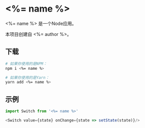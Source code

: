 # <%= name %>

<%= name %> 是一个Node应用。  

本项目创建自 <%= author %>。  

## 下载

```bash
# 如果你使用的是NPM：
npm i <%= name %>

# 如果你使用的是Yarn：
yarn add <%= name %>
```

## 示例

```ts
import Switch from '<%= name %>'

<Switch value={state} onChange={state => setState(state)}/>
```
